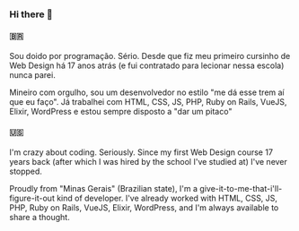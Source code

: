 ### Hi there 👋

#### 🇧🇷

Sou doido por programação. Sério. Desde que fiz meu primeiro cursinho de Web Design há 17 anos atrás (e fui contratado para lecionar nessa escola) nunca parei.

Mineiro com orgulho, sou um desenvolvedor no estilo "me dá esse trem aí que eu faço". Já trabalhei com HTML, CSS, JS, PHP, Ruby on Rails, VueJS, Elixir, WordPress e estou sempre disposto a "dar um pitaco"

#### 🇺🇸

I'm crazy about coding. Seriously. Since my first Web Design course 17 years back (after which I was hired by the school I've studied at) I've never stopped.

Proudly from "Minas Gerais" (Brazilian state), I'm a give-it-to-me-that-i'll-figure-it-out kind of developer. I've already worked with HTML, CSS, JS, PHP, Ruby on Rails, VueJS, Elixir, WordPress, and I'm always available to share a thought.

<!--
**jonyhayama/jonyhayama** is a ✨ _special_ ✨ repository because its `README.md` (this file) appears on your GitHub profile.

Here are some ideas to get you started:

- 🔭 I’m currently working on ...
- 🌱 I’m currently learning ...
- 👯 I’m looking to collaborate on ...
- 🤔 I’m looking for help with ...
- 💬 Ask me about ...
- 📫 How to reach me: ...
- 😄 Pronouns: ...
- ⚡ Fun fact: ...
-->
